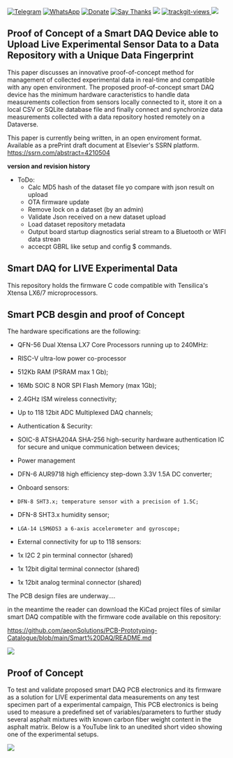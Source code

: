 [![Telegram](https://img.shields.io/badge/join-telegram-blue.svg?style=for-the-badge)](https://t.me/+W4rVVa0_VLEzYmI0)
 [![WhatsApp](https://img.shields.io/badge/join-whatsapp-green.svg?style=for-the-badge)](https://chat.whatsapp.com/FkNC7u83kuy2QRA5sqjBVg) 
 [![Donate](https://img.shields.io/badge/donate-$-brown.svg?style=for-the-badge)](http://paypal.me/mtpsilva)
 [![Say Thanks](https://img.shields.io/badge/Say%20Thanks-!-yellow.svg?style=for-the-badge)](https://saythanks.io/to/mtpsilva)
![](https://img.shields.io/github/last-commit/aeonSolutions/openScienceResearch-Smart-DAQ-Device-able-to-Upload-Live-Experimental-Sensor-Data-to-a-Data-Repo?style=for-the-badge)
<a href="https://trackgit.com">
<img src="https://us-central1-trackgit-analytics.cloudfunctions.net/token/ping/l95wbzce6vrs7sr48tbl" alt="trackgit-views" />
</a>
![](https://views.whatilearened.today/views/github/aeonSolutions/openScienceResearch-Smart-DAQ-Device-able-to-Upload-Live-Experimental-Sensor-Data-to-a-Data-Repo.svg)

## Proof of Concept of a Smart DAQ Device able to Upload Live Experimental Sensor Data to a Data Repository with a Unique Data Fingerprint

This paper discusses an innovative proof-of-concept method for management of collected experimental data in real-time and compatible with any open environment. The proposed proof-of-concept smart DAQ device has the minimum hardware caracteristics to handle data measurements collection from sensors locally connected to it, store it on a local CSV or SQLite database file and finally connect and synchronize data measurements collected with a data repository hosted remotely on a Dataverse. 

This paper is currently being written, in an open enviroment format. Available as a prePrint draft document at Elsevier's SSRN platform.
https://ssrn.com/abstract=4210504 

**version and revision history**
- ToDo:
  - Calc MD5 hash of the dataset file yo compare with json result on upload 
  - OTA firmware update
  - Remove lock on a dataset (by an admin)
  - Validate Json received on a new dataset upload
  - Load dataset repository metadata
  - Output board startup diagnostics serial stream to a Bluetooth or WIFI data strean
  - accecpt GBRL like setup and config $ commands.

## Smart DAQ for LIVE Experimental Data
This repository holds the firmware C code compatible with Tensilica's Xtensa LX6/7 microprocessors. 

## Smart PCB desgin and proof of Concept 
The hardware specifications are the following:

-	QFN-56 Dual Xtensa LX7 Core Processors running up to 240MHz:
  -	RISC-V ultra-low power co-processor
  -	512Kb RAM (PSRAM max 1 Gb);
  -	16Mb SOIC 8 NOR SPI Flash Memory (max 1Gb);
  - 2.4GHz ISM wireless connectivity;
  -	Up to 118 12bit ADC Multiplexed DAQ channels;

-	Authentication & Security:
  - SOIC-8 ATSHA204A SHA-256 high-security hardware authentication IC for secure and unique communication between devices;

-	Power management
  -	DFN-6 AUR9718 high efficiency step-down 3.3V 1.5A DC converter;

-	Onboard sensors:
  - 	DFN-8 SHT3.x; temperature sensor with a precision of 1.5C;
  -	DFN-8 SHT3.x humidity sensor;
  - 	LGA-14 LSM6DS3 a 6-axis accelerometer and gyroscope;
-	External connectivity for up to 118 sensors:
  -	1x I2C 2 pin terminal connector (shared)
  - 1x 12bit digital terminal connector (shared)
  -	1x 12bit analog terminal connector (shared)



The PCB design files are underway....

in the meantime the reader can download the KiCad project files of similar smart DAQ compatible with the firmware code available on this repository:

https://github.com/aeonSolutions/PCB-Prototyping-Catalogue/blob/main/Smart%20DAQ/README.md

![](https://github.com/aeonSolutions/openScienceResearch-Smart-DAQ-Device-able-to-Upload-Live-Experimental-Sensor-Data-to-a-Data-Repo/blob/main/Design/LDAD_ATOM.jfif)


## Proof of Concept

To test and validate proposed smart DAQ PCB electronics and its firmware as a solution for LIVE experimental data measurements on any test specimen part of a experimental campaign, This PCB electronics is being used to measure a predefined set of variables/parameters to further study several asphalt mixtures with known carbon fiber weight content in the asphalt matrix. Below is a YouTube link to an unedited short video showing one of the experimental setups.

[![](https://github.com/aeonSolutions/openScienceResearch-Smart-DAQ-Device-able-to-Upload-Live-Experimental-Sensor-Data-to-a-Data-Repo/blob/main/Design/smart_asphalt.png)](https://youtu.be/6td_RrH29jA)
